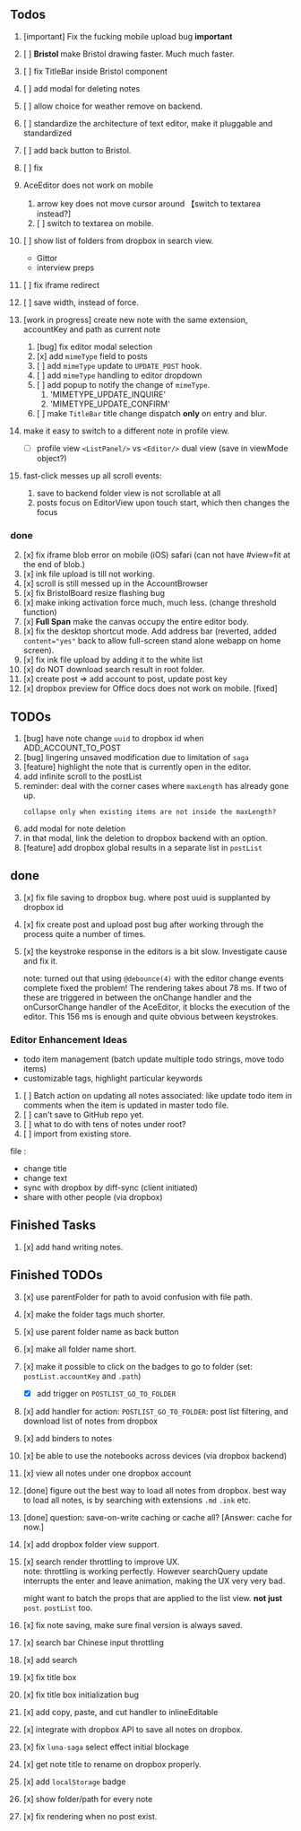 ## Todos

1. [important] Fix the fucking mobile upload bug **important**
1. [ ] **Bristol** make Bristol drawing faster. Much much faster.
3. [ ] fix TitleBar inside Bristol component
4. [ ] add modal for deleting notes
5. [ ] allow choice for weather remove on backend.
2. [ ] standardize the architecture of text editor, make it pluggable and standardized
3. [ ] add back button to Bristol.
4. [ ] fix 
4. AceEditor does not work on mobile
    1. arrow key does not move cursor around 【switch to textarea instead?]
    2. [ ] switch to textarea on mobile.
1. [ ] show list of folders from dropbox in search view.
    - Gittor
    - interview preps
1. [ ] fix iframe redirect
2. [ ] save width, instead of force.
    
1. [work in progress] create new note with the same extension, accountKey and path as current note
    1. [bug] fix editor modal selection
    1. [x] add `mimeType` field to posts
    2. [ ] add `mimeType` update to `UPDATE_POST` hook.
    3. [ ] add `mimeType` handling to editor dropdown
    4. [ ] add popup to notify the change of `mimeType`.
        1. 'MIMETYPE_UPDATE_INQUIRE'
        2. 'MIMETYPE_UPDATE_CONFIRM'
    5. [ ] make `TitleBar` title change dispatch **only** on entry and blur.
    
2. make it easy to switch to a different note in profile view.
    - [ ] profile view `<ListPanel/>` vs `<Editor/>` dual view (save in viewMode object?)
3. fast-click messes up all scroll events:
    1. save to backend folder view is not scrollable at all
    2. posts focus on EditorView upon touch start, which then changes the focus

### done

2. [x] fix iframe blob error on mobile (iOS) safari (can not have #view=fit at the end of blob.)
1. [x] ink file upload is till not working.
3. [x] scroll is still messed up in the AccountBrowser
4. [x] fix BristolBoard resize flashing bug
1. [x] make inking activation force much, much less. (change threshold function)
4. [x] **Full Span** make the canvas occupy the entire editor body.
1. [x] fix the desktop shortcut mode. Add address bar (reverted, added `content="yes"` back to allow full-screen stand alone webapp on home screen).
2. [x] fix ink file upload by adding it to the white list
0. [x] do NOT download search result in root folder.
0. [x] create post => add account to post, update post key
5. [x] dropbox preview for Office docs does not work on mobile. [fixed]

## TODOs
1. [bug] have note change `uuid` to dropbox id when ADD_ACCOUNT_TO_POST
2. [bug] lingering unsaved modification due to limitation of `saga`
3. [feature] highlight the note that is currently open in the editor.
3. add infinite scroll to the postList
4. reminder: deal with the corner cases where `maxLength` has already gone up. 
    ```
    collapse only when existing items are not inside the maxLength?
    ```
5. add modal for note deletion
6. in that modal, link the deletion to dropbox backend with an option.
7. [feature] add dropbox global results in a separate list in `postList`

## done
3. [x] fix file saving to dropbox bug. where post uuid is supplanted by dropbox id
1. [x] fix create post and upload post bug after working through the process quite a number of times. 
1. [x] the keystroke response in the editors is a bit slow. Investigate cause and fix it.

    note: turned out that using `@debounce(4)` with the editor change events complete fixed 
    the problem! The rendering takes about 78 ms. If two of these are triggered in between
    the onChange handler and the onCursorChange handler of the AceEditor, it blocks the
    execution of the editor. This 156 ms is enough and quite obvious between keystrokes.

### Editor Enhancement Ideas

- todo item management (batch update multiple todo strings, move todo items) 
- customizable tags, highlight particular keywords

1. [ ] Batch action on updating all notes associated: like update todo item in comments when the item is updated in master todo file.
1. [ ] can't save to GitHub repo yet.
2. [ ] what to do with tens of notes under root?
3. [ ] import from existing store.

file :
- change title
- change text
- sync with dropbox by diff-sync (client initiated)
- share with other people (via dropbox)

## Finished Tasks
1. [x] add hand writing notes.

## Finished TODOs

3. [x] use parentFolder for path to avoid confusion with file path.
4. [x] make the folder tags much shorter.
5. [x] use parent folder name as back button
6. [x] make all folder name short.
7. [x] make it possible to click on the badges to go to folder (set: `postList.accountKey` and `.path`)
    - [x] add trigger on `POSTLIST_GO_TO_FOLDER`
8. [x] add handler for action: `POSTLIST_GO_TO_FOLDER`: post list filtering, and download list of notes from dropbox

3. [x] add binders to notes
4. [x] be able to use the notebooks across devices (via dropbox backend)
5. [x] view all notes under one dropbox account

1. [done] figure out the best way to load all notes from dropbox.
    best way to load all notes, is by searching with extensions `.md` `.ink` etc. 
    
1. [done] question: save-on-write caching or cache all? [Answer: cache for now.]
1. [x] add dropbox folder view support.
0. [x] search render throttling to improve UX.\
    note: throttling is working perfectly. However searchQuery update interrupts the
    enter and leave animation, making the UX very very bad.

    might want to batch the props that are applied to the list view. **not just** `post`.
    `postList` too.
    
3. [x] fix note saving, make sure final version is always saved.
4. [x] search bar Chinese input throttling
1. [x] add search
1. [x] fix title box
2. [x] fix title box initialization bug
3. [x] add copy, paste, and cut handler to inlineEditable
1. [x] integrate with dropbox API to save all notes on dropbox.
4. [x] fix `luna-saga` select effect initial blockage
5. [x] get note title to rename on dropbox properly.
1. [x] add `localStorage` badge
2. [x] show folder/path for every note
2. [x] fix rendering when no post exist.
